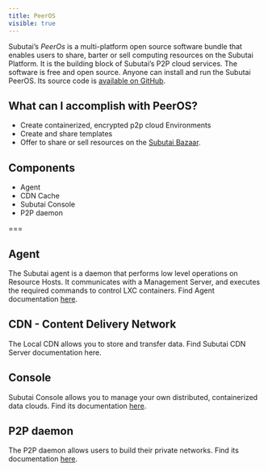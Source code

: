 ```yaml
---
title: PeerOS
visible: true
---
```


Subutai’s *PeerOs* is a multi-platform open source software bundle that enables users to share, barter or sell computing resources on the Subutai Platform. It is the building block of Subutai’s P2P cloud services. The software is free and open source. Anyone can install and run the Subutai PeerOS. Its source code is [available on GitHub](https://github.com/subutai-io/peer-os/).

## What can I accomplish with PeerOS?

*    Create containerized, encrypted p2p cloud Environments
*    Create and share templates
*    Offer to share or sell resources on the [Subutai Bazaar](https://bazaar.subutai.io).

## Components

*    Agent
*    CDN Cache
*    Subutai Console
*    P2P daemon

===

## Agent

The Subutai agent is a daemon that performs low level operations on Resource Hosts. It communicates with a Management Server, and executes the required commands to control LXC containers. Find Agent documentation [here](../projects/agent).

## CDN - Content Delivery Network

The Local CDN allows you to store and transfer data. Find Subutai CDN Server documentation here.

## Console

Subutai Console allows you to manage your own distributed, containerized data clouds. Find its documentation [here](console).

## P2P daemon

The P2P daemon allows users to build their private networks. Find its documentation [here](../companion-software/p2p).

